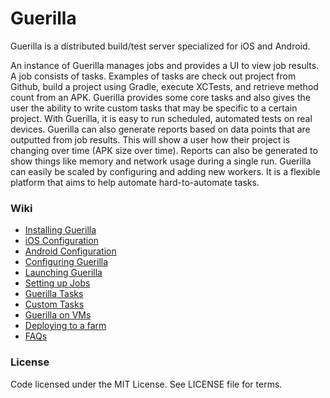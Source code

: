 Guerilla
========

Guerilla is a distributed build/test server specialized for iOS and Android.

An instance of Guerilla manages jobs and provides a UI to view job results. A job consists of tasks. Examples of tasks are check out project from Github, build a project using Gradle, execute XCTests, and retrieve method count from an APK. Guerilla provides some core tasks and also gives the user the ability to write custom tasks that may be specific to a certain project. With Guerilla, it is easy to run scheduled, automated tests on real devices. Guerilla can also generate reports based on data points that are outputted from job results. This will show a user how their project is changing over time (APK size over time). Reports can also be generated to show things like memory and network usage during a single run. Guerilla can easily be scaled by configuring and adding new workers. It is a flexible platform that aims to help automate hard-to-automate tasks.

### Wiki

* [Installing Guerilla](wiki/Installing.md)
* [iOS Configuration](wiki/iOS.md)
* [Android Configuration](wiki/Android.md)
* [Configuring Guerilla](wiki/Configure.md)
* [Launching Guerilla](wiki/Launching.md)
* [Setting up Jobs](wiki/Jobs.md)
* [Guerilla Tasks](wiki/Tasks.md)
* [Custom Tasks](wiki/CustomTasks.md)
* [Guerilla on VMs](wiki/VM.md)
* [Deploying to a farm](wiki/Deploy.md)
* [FAQs](wiki/FAQs.md)

### License

Code licensed under the MIT License. See LICENSE file for terms.